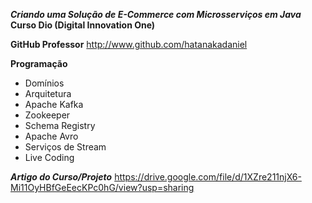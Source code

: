 ***Criando uma Solução de E-Commerce com Microsserviços em Java***
**Curso Dio (Digital Innovation One)**

**GitHub Professor**
http://www.github.com/hatanakadaniel

**Programação**
- Domínios
- Arquitetura
- Apache Kafka
- Zookeeper
- Schema Registry
- Apache Avro
- Serviços de Stream
- Live Coding

***Artigo do Curso/Projeto***
https://drive.google.com/file/d/1XZre211njX6-Mi11OyHBfGeEecKPc0hG/view?usp=sharing
